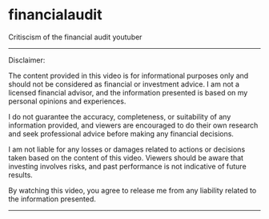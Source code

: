 # financialaudit
Critiscism of the financial audit youtuber 

***
Disclaimer:

The content provided in this video is for informational purposes only and should not be considered as financial or investment advice. I am not a licensed financial advisor, and the information presented is based on my personal opinions and experiences.

I do not guarantee the accuracy, completeness, or suitability of any information provided, and viewers are encouraged to do their own research and seek professional advice before making any financial decisions.

I am not liable for any losses or damages related to actions or decisions taken based on the content of this video. Viewers should be aware that investing involves risks, and past performance is not indicative of future results.

By watching this video, you agree to release me from any liability related to the information presented.
***